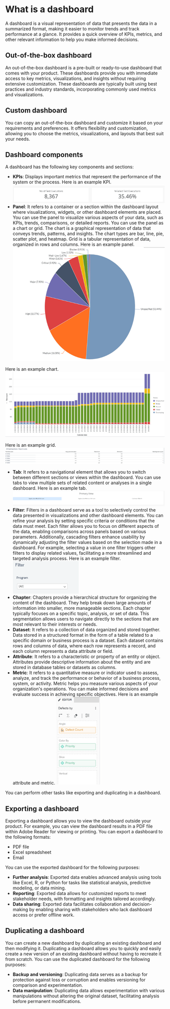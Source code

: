 # What is a dashboard
A dashboard is a visual representation of data that presents the data in a summarized format, making it easier to monitor trends and track performance at a glance. It provides a quick overview of KPIs, metrics, and other relevant information to help you make informed decisions.

## Out-of-the-box dashboard

An out-of-the-box  dashboard is a pre-built or ready-to-use dashboard that comes with your product. These dashboards provide you with immediate access to key metrics, visualizations, and insights without requiring extensive customization. These dashboards are typically built using best practices and industry standards, incorporating commonly used metrics and visualizations.

## Custom dashboard

You can copy an out-of-the-box dashboard and customize it based on your requirements and preferences. It offers flexibility and customization, allowing you to choose the metrics, visualizations, and layouts that best suit your needs.

## Dashboard components
A dashboard has the following key components and sections:
- **KPIs**: Displays important metrics that represent the performance of the system or the process. Here is an example KPI.
![KPI](./images/kpis.PNG)
- **Panel**: It refers to a container or a section within the dashboard layout where visualizations, widgets, or other dashboard elements are placed. You can use the panel to visualize various aspects of your data, such as KPIs, trends, comparisons, or detailed reports. You can use the panel as a chart or grid. The chart is a graphical representation of data that conveys trends, patterns, and insights. The chart types are bar, line, pie, scatter plot, and heatmap. Grid is a tabular representation of data, organized in rows and columns. Here is an example panel.
  ![Panel](./images/example_panel.PNG)

Here is an example chart.
![Chart](./images/example_chart.PNG)

Here is an example grid.
![grid](./images/example_grid.PNG)
 - **Tab**: It refers to a navigational element that allows you to switch between different sections or views within the dashboard. You can use tabs to view multiple sets of related content or analyses in a single dashboard. Here is an example tab.
  ![Tab](./images/Tab.PNG)
- **Filter**: Filters in a dashboard serve as a tool to selectively control the data presented in visualizations and other dashboard elements. You can refine your analysis by setting specific criteria or conditions that the data must meet. Each filter allows you to focus on different aspects of the data, enabling comparisons across panels based on various parameters. Additionally, cascading filters enhance usability by dynamically adjusting the filter values based on the selection made in a dashboard. For example, selecting a value in one filter triggers other filters to display related values, facilitating a more streamlined and targeted analysis process. Here is an example filter.
![Filter](./images/filter.PNG)
- **Chapter**: Chapters provide a hierarchical structure for organizing the content of the dashboard. They help break down large amounts of information into smaller, more manageable sections. Each chapter typically focuses on a specific topic, analysis, or set of data. This segmentation allows users to navigate directly to the sections that are most relevant to their interests or needs.
- **Dataset**: It refers to a collection of data organized and stored together. Data stored in a structured format in the form of a table related to a specific domain or business process is a dataset. Each dataset contains rows and columns of data, where each row represents a record, and each column represents a data attribute or field.
- **Attribute**: It refers to a characteristic or property of an entity or object. Attributes provide descriptive information about the entity and are stored in database tables or datasets as columns.
- **Metric**: It refers to a quantitative measure or indicator used to assess, analyze, and track the performance or behavior of a business process, system, or activity. Metric helps you measure various aspects of your organization's operations. You can make informed decisions and evaluate success in achieving specific objectives.
 Here is an example attribute and metric.
![attribute and metric](./images/atttribute_and_metrics.PNG)

You can perform other tasks like exporting and duplicating in a dashboard.

## Exporting a dashboard

Exporting a dashboard allows you to view the dashboard outside your product. For example, you can view the dashboard results in a PDF file within Adobe Reader for viewing or printing. You can export a dashboard to the following formats:
- PDF file
- Excel spreadsheet
- Email

You can use the exported dashboard for the following purposes:
- **Further analysis**: Exported data enables advanced analysis using tools like Excel, R, or Python for tasks like statistical analysis, predictive modeling, or data mining.
- **Reporting**: Exported data allows for customized reports to meet stakeholder needs, with formatting and insights tailored accordingly.
- **Data sharing**: Exported data facilitates collaboration and decision-making by enabling sharing with stakeholders who lack dashboard access or prefer offline work.

## Duplicating a dashboard
You can create a new dashboard by duplicating an existing dashboard and then modifying it. Duplicating a dashboard  allows you to quickly and easily create a new version of an existing dashboard  without having to recreate it from scratch. You can use the duplicated dashboard for the following purposes:
- **Backup and versioning**: Duplicating data serves as a backup for protection against loss or corruption and enables versioning for comparison and experimentation.
- **Data manipulation**: Duplicating data allows experimentation with various manipulations without altering the original dataset, facilitating analysis before permanent modifications.


